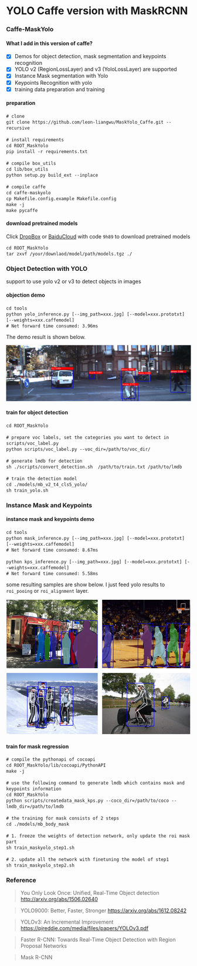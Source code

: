 # YOLO Caffe version with MaskRCNN

### Caffe-MaskYolo

#### What I add in this version of caffe?
- [x] Demos for object detection, mask segmentation and keypoints recognition
- [x] YOLO v2 (RegionLossLayer) and v3 (YoloLossLayer) are supported
- [x] Instance Mask segmentation with Yolo
- [x] Keypoints Recognition with yolo
- [x] training data preparation and training

#### preparation
```
# clone
git clone https://github.com/leon-liangwu/MaskYolo_Caffe.git --recursive

# install requirements
cd ROOT_MaskYolo
pip install -r requirements.txt

# compile box_utils
cd lib/box_utils
python setup.py build_ext --inplace

# compile caffe
cd caffe-maskyolo
cp Makefile.config.example Makefile.config
make -j
make pycaffe
```

#### download pretrained models
Click [DropBox](https://www.dropbox.com/s/z1w2z8ya28v3lah/models.tgz?dl=0 "pretrained models") or [BaiduCloud](https://pan.baidu.com/s/1ZzFzHI90xI2a4QEMWZYeyA) with code `9h89` to download pretrained models
```
cd ROOT_MaskYolo
tar zxvf /your/downlaod/model/path/models.tgz ./
```


### Object Detection with YOLO
support to use yolo v2 or v3 to detect objects in images

#### objection demo
```
cd tools
python yolo_inference.py [--img_path=xxx.jpg] [--model=xxx.prototxt] [--weights=xxx.caffemodel]
# Net forward time consumed: 3.96ms
```
The demo result is shown below.

![](assets/detection1.png)

#### train for object detection 
```
cd ROOT_MaskYolo

# prepare voc labels, set the categories you want to detect in scripts/voc_label.py
python scripts/voc_label.py --voc_dir=/path/to/voc_dir/

# generate lmdb for detection
sh ./scripts/convert_detection.sh  /path/to/train.txt /path/to/lmdb   

# train the detection model
cd ./models/mb_v2_t4_cls5_yolo/
sh train_yolo.sh
```

### Instance Mask and Keypoints

#### instance mask and keypoints demo
```
cd tools
python mask_inference.py [--img_path=xxx.jpg] [--model=xxx.prototxt] [--weights=xxx.caffemodel] 
# Net forward time consumed: 8.67ms

python kps_inference.py [--img_path=xxx.jpg] [--model=xxx.prototxt] [--weights=xxx.caffemodel] 
# Net forward time consumed: 5.58ms
```

some resulting samples are show below. 
I just feed yolo results to `roi_pooing` or `roi_alignment` layer.

![](assets/mask_keypoints.png)

#### train for mask regression
```
# compile the pythonapi of cocoapi
cd ROOT_MaskYolo/lib/cocoapi/PythonAPI
make -j

# use the following command to generate lmdb which contains mask and keypoints information
cd ROOT_MaskYolo
python scripts/createdata_mask_kps.py --coco_dir=/path/to/coco --lmdb_dir=/path/to/lmdb

# the training for mask consists of 2 steps 
cd ./models/mb_body_mask

# 1. freeze the weights of detection network, only update the roi mask part
sh train_maskyolo_step1.sh

# 2. update all the network with finetuning the model of step1
sh train_maskyolo_step2.sh

```



### Reference

> You Only Look Once: Unified, Real-Time Object detection http://arxiv.org/abs/1506.02640

> YOLO9000: Better, Faster, Stronger https://arxiv.org/abs/1612.08242

> YOLOv3: An Incremental Improvement https://pjreddie.com/media/files/papers/YOLOv3.pdf

> Faster R-CNN: Towards Real-Time Object Detection with Region Proposal Networks

> Mask R-CNN 

